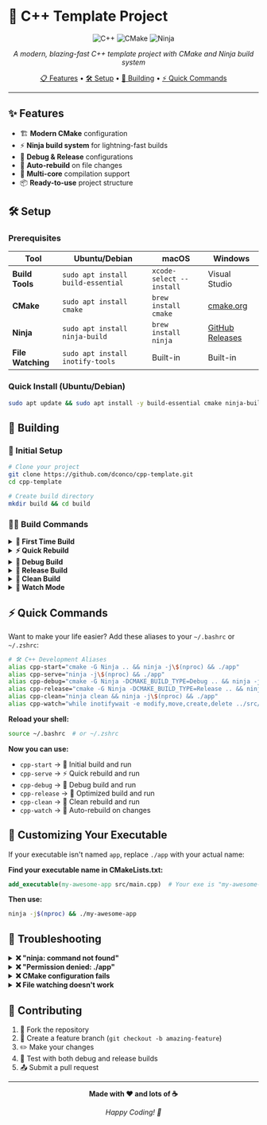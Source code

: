 # 🚀 C++ Template Project

<div align="center">

![C++](https://img.shields.io/badge/C%2B%2B-00599C?style=for-the-badge&logo=c%2B%2B&logoColor=white)
![CMake](https://img.shields.io/badge/CMake-064F8C?style=for-the-badge&logo=cmake&logoColor=white)
![Ninja](https://img.shields.io/badge/Ninja-1F2937?style=for-the-badge&logo=ninja&logoColor=white)

_A modern, blazing-fast C++ template project with CMake and Ninja build system_

[📋 Features](#-features) • [🛠️ Setup](#-setup) • [🔧 Building](#-building) • [⚡ Quick Commands](#-quick-commands)

</div>

---

## ✨ Features

-  🏗️ **Modern CMake** configuration
-  ⚡ **Ninja build system** for lightning-fast builds
-  🐛 **Debug & Release** configurations
-  👀 **Auto-rebuild** on file changes
-  🔄 **Multi-core** compilation support
-  📦 **Ready-to-use** project structure

## 🛠️ Setup

### Prerequisites

| Tool              | Ubuntu/Debian                      | macOS                    | Windows                                                          |
| ----------------- | ---------------------------------- | ------------------------ | ---------------------------------------------------------------- |
| **Build Tools**   | `sudo apt install build-essential` | `xcode-select --install` | Visual Studio                                                    |
| **CMake**         | `sudo apt install cmake`           | `brew install cmake`     | [cmake.org](https://cmake.org)                                   |
| **Ninja**         | `sudo apt install ninja-build`     | `brew install ninja`     | [GitHub Releases](https://github.com/ninja-build/ninja/releases) |
| **File Watching** | `sudo apt install inotify-tools`   | Built-in                 | Built-in                                                         |

### Quick Install (Ubuntu/Debian)

```bash
sudo apt update && sudo apt install -y build-essential cmake ninja-build inotify-tools
```

## 🔧 Building

### 📁 Initial Setup

```bash
# Clone your project
git clone https://github.com/dconco/cpp-template.git
cd cpp-template

# Create build directory
mkdir build && cd build
```

### 🏃‍♂️ Build Commands

<details>
<summary><strong>🎯 First Time Build</strong></summary>

```bash
cmake -G Ninja .. && ninja -j$(nproc) && ./app
```

**What this does:**

-  🔧 Configures project with Ninja generator
-  🏗️ Builds using all CPU cores
-  ▶️ Runs your application

_Use this for initial setup or when CMakeLists.txt changes_

</details>

<details>
<summary><strong>⚡ Quick Rebuild</strong></summary>

```bash
ninja -j$(nproc) && ./app
```

**What this does:**

-  🔄 Rebuilds only changed files
-  ▶️ Runs your application

_Fastest option for regular development_

</details>

<details>
<summary><strong>🐛 Debug Build</strong></summary>

```bash
cmake -G Ninja -DCMAKE_BUILD_TYPE=Debug .. && ninja -j$(nproc) && ./app
```

**What this does:**

-  🐛 Enables debug symbols
-  🚫 Disables optimizations
-  🔍 Perfect for debugging with GDB/IDE

</details>

<details>
<summary><strong>🚀 Release Build</strong></summary>

```bash
cmake -G Ninja -DCMAKE_BUILD_TYPE=Release .. && ninja -j$(nproc) && ./app
```

**What this does:**

-  ⚡ Full optimizations enabled
-  📦 Smaller executable size
-  🏎️ Maximum performance

</details>

<details>
<summary><strong>🧹 Clean Build</strong></summary>

```bash
ninja clean && ninja -j$(nproc) && ./app
```

**What this does:**

-  🗑️ Removes all build artifacts
-  🔄 Forces complete rebuild
-  🩹 Fixes corrupted build cache

</details>

<details>
<summary><strong>👀 Watch Mode</strong></summary>

```bash
while inotifywait -e modify,move,create,delete ../src/; do ninja -j$(nproc) && ./app; done
```

**What this does:**

-  👁️ Monitors `src/` directory
-  🔄 Auto-rebuilds on file changes
-  🏃‍♂️ Automatically runs your app

_Perfect for rapid development cycles_

</details>

## ⚡ Quick Commands

Want to make your life easier? Add these aliases to your `~/.bashrc` or `~/.zshrc`:

```bash
# 🛠️ C++ Development Aliases
alias cpp-start="cmake -G Ninja .. && ninja -j\$(nproc) && ./app"
alias cpp-serve="ninja -j\$(nproc) && ./app"
alias cpp-debug="cmake -G Ninja -DCMAKE_BUILD_TYPE=Debug .. && ninja -j\$(nproc) && ./app"
alias cpp-release="cmake -G Ninja -DCMAKE_BUILD_TYPE=Release .. && ninja -j\$(nproc) && ./app"
alias cpp-clean="ninja clean && ninja -j\$(nproc) && ./app"
alias cpp-watch="while inotifywait -e modify,move,create,delete ../src/; do ninja -j\$(nproc) && ./app; done"
```

**Reload your shell:**

```bash
source ~/.bashrc  # or ~/.zshrc
```

**Now you can use:**

-  `cpp-start` → 🎯 Initial build and run
-  `cpp-serve` → ⚡ Quick rebuild and run
-  `cpp-debug` → 🐛 Debug build and run
-  `cpp-release` → 🚀 Optimized build and run
-  `cpp-clean` → 🧹 Clean rebuild and run
-  `cpp-watch` → 👀 Auto-rebuild on changes

## 🎯 Customizing Your Executable

If your executable isn't named `app`, replace `./app` with your actual name:

**Find your executable name in CMakeLists.txt:**

```cmake
add_executable(my-awesome-app src/main.cpp)  # Your exe is "my-awesome-app"
```

**Then use:**

```bash
ninja -j$(nproc) && ./my-awesome-app
```

## 🚨 Troubleshooting

<details>
<summary><strong>❌ "ninja: command not found"</strong></summary>

**Solution:** Install ninja for your platform

```bash
# Ubuntu/Debian
sudo apt install ninja-build

# macOS
brew install ninja
```

</details>

<details>
<summary><strong>❌ "Permission denied: ./app"</strong></summary>

**Solution:**

-  ✅ Ensure build completed successfully
-  ✅ Check executable exists in build directory
-  ✅ Try: `ls -la app` to verify permissions

</details>

<details>
<summary><strong>❌ CMake configuration fails</strong></summary>

**Solution:**

-  ✅ Verify `CMakeLists.txt` exists in project root
-  ✅ Check all dependencies are installed
-  ✅ Try deleting build folder and recreating

</details>

<details>
<summary><strong>❌ File watching doesn't work</strong></summary>

**Solution:**

-  ✅ Install `inotify-tools` (Linux)
-  ✅ Ensure `../src/` path exists from build directory
-  ✅ Check file permissions on src directory

</details>

## 🤝 Contributing

1. 🍴 Fork the repository
2. 🌿 Create a feature branch (`git checkout -b amazing-feature`)
3. ✏️ Make your changes
4. 🧪 Test with both debug and release builds
5. 📤 Submit a pull request

---

<div align="center">

**Made with ❤️ and lots of ☕**

_Happy Coding! 🚀_

</div>

